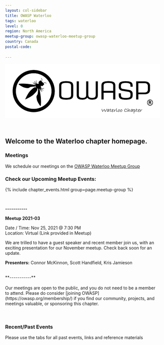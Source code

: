 ```yaml
---
layout: col-sidebar
title: OWASP Waterloo
tags: waterloo
level: 0
region: North America
meetup-group: owasp-waterloo-meetup-group
country: Canada
postal-code: 

---
```


![Waterloo Chapter Logo](assets/images/OWASP-waterloo-chapter.png)

<br>

Welcome to the Waterloo chapter homepage.
-----------------

### Meetings

We schedule our meetings on the [OWASP Waterloo Meetup Group](https://www.meetup.com/owasp-waterloo-meetup-group/)

### Check our Upcoming Meetup Events:
{% include chapter_events.html group=page.meetup-group %}


<br>


**-----------**

**Meetup 2021-03**

Date / Time: Nov 25, 2021 @ 7:30 PM <br>
Location: Virtual (Link provided in Meetup) 

We are trilled to have a guest speaker and recent member join us, with an exciting presentation for our November meetup. Check back soon for an update. 

**Presenters:**
Connor McKinnon,
Scott Handfield,
Kris Jamieson

<br> 
**-----------**
<br> 
<br> 
Our meetings are open to the public, and you do not need to be a member to attend. Please do consider [joining OWASP](https://owasp.org/membership/) if you find our community, projects, and meetings valuable, or sponsoring this chapter.
<br> 
<br>
<br> 

### Recent/Past Events
Please use the tabs for all past events, links and reference materials 
